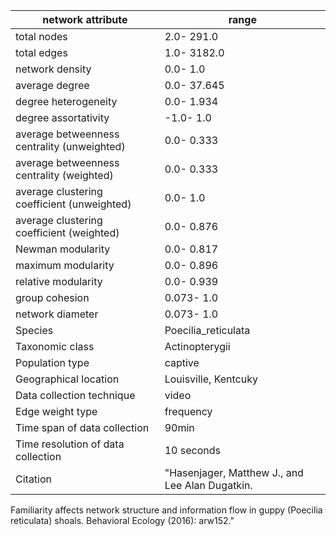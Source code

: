 network attribute|range
---|---
total nodes|2.0- 291.0
total edges|1.0- 3182.0
network density|0.0- 1.0
average degree|0.0- 37.645
degree heterogeneity|0.0- 1.934
degree assortativity|-1.0- 1.0
average betweenness centrality (unweighted)|0.0- 0.333
average betweenness centrality (weighted)|0.0- 0.333
average clustering coefficient (unweighted)|0.0- 1.0
average clustering coefficient (weighted)|0.0- 0.876
Newman modularity|0.0- 0.817
maximum modularity|0.0- 0.896
relative modularity|0.0- 0.939
group cohesion|0.073- 1.0
network diameter|0.073- 1.0
Species|Poecilia_reticulata
Taxonomic class|Actinopterygii
Population type|captive
Geographical location|Louisville, Kentcuky
Data collection technique|video
Edge weight type|frequency
Time span of data collection|90min
Time resolution of data collection|10 seconds
Citation|"Hasenjager, Matthew J., and Lee Alan Dugatkin. 
Familiarity affects network structure and information flow in guppy (Poecilia reticulata) shoals.
 Behavioral Ecology (2016): arw152."
